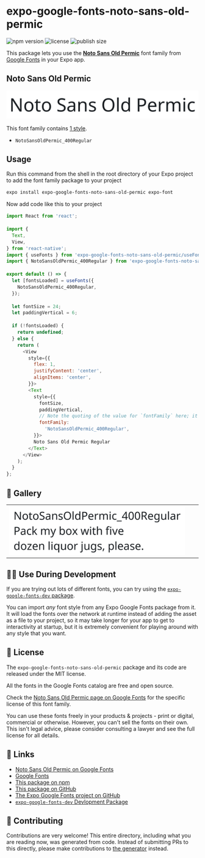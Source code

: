 # expo-google-fonts-noto-sans-old-permic

![npm version](https://flat.badgen.net/npm/v/expo-google-fonts-noto-sans-old-permic)
![license](https://flat.badgen.net/github/license/expo/google-fonts)
![publish size](https://flat.badgen.net/packagephobia/install/expo-google-fonts-noto-sans-old-permic)

This package lets you use the [**Noto Sans Old Permic**](https://fonts.google.com/specimen/Noto+Sans+Old+Permic) font family from [Google Fonts](https://fonts.google.com/) in your Expo app.

## Noto Sans Old Permic

![Noto Sans Old Permic](./font-family.png)

This font family contains [1 style](#-gallery).

- `NotoSansOldPermic_400Regular`

## Usage

Run this command from the shell in the root directory of your Expo project to add the font family package to your project
```sh
expo install expo-google-fonts-noto-sans-old-permic expo-font
```

Now add code like this to your project
```js
import React from 'react';

import {
  Text,
  View,
} from 'react-native';
import { useFonts } from 'expo-google-fonts-noto-sans-old-permic/useFonts';
import { NotoSansOldPermic_400Regular } from 'expo-google-fonts-noto-sans-old-permic/400Regular';

export default () => {
  let [fontsLoaded] = useFonts({
    NotoSansOldPermic_400Regular,
  });

  let fontSize = 24;
  let paddingVertical = 6;

  if (!fontsLoaded) {
    return undefined;
  } else {
    return (
      <View
        style={{
          flex: 1,
          justifyContent: 'center',
          alignItems: 'center',
        }}>
        <Text
          style={{
            fontSize,
            paddingVertical,
            // Note the quoting of the value for `fontFamily` here; it expects a string!
            fontFamily:
              'NotoSansOldPermic_400Regular',
          }}>
          Noto Sans Old Permic Regular
        </Text>
      </View>
    );
  }
};

```

## 🔡 Gallery


||||
|-|-|-|
|![NotoSansOldPermic_400Regular](.//400Regular/NotoSansOldPermic_400Regular.ttf.png)||||


## 👩‍💻 Use During Development

If you are trying out lots of different fonts, you can try using the [`expo-google-fonts-dev` package](https://github.com/freeboub/google-fonts/tree/master/font-packages/dev#readme).

You can import *any* font style from any Expo Google Fonts package from it. It will load the fonts
over the network at runtime instead of adding the asset as a file to your project, so it may take longer
for your app to get to interactivity at startup, but it is extremely convenient
for playing around with any style that you want.

## 📖 License

The `expo-google-fonts-noto-sans-old-permic` package and its code are released under the MIT license.

All the fonts in the Google Fonts catalog are free and open source.

Check the [Noto Sans Old Permic page on Google Fonts](https://fonts.google.com/specimen/Noto+Sans+Old+Permic) for the specific license of this font family.

You can use these fonts freely in your products & projects - print or digital, commercial or otherwise. However, you can't sell the fonts on their own. This isn't legal advice, please consider consulting a lawyer and see the full license for all details.

## 🔗 Links

- [Noto Sans Old Permic on Google Fonts](https://fonts.google.com/specimen/Noto+Sans+Old+Permic)
- [Google Fonts](https://fonts.google.com/)
- [This package on npm](https://www.npmjs.com/package/expo-google-fonts-noto-sans-old-permic)
- [This package on GitHub](https://github.com/freeboub/google-fonts/tree/master/font-packages/noto-sans-old-permic)
- [The Expo Google Fonts project on GitHub](https://github.com/freeboub/google-fonts)
- [`expo-google-fonts-dev` Devlopment Package](https://github.com/freeboub/google-fonts/tree/master/font-packages/dev)

## 🤝 Contributing

Contributions are very welcome! This entire directory, including what you are reading now, was generated from code. Instead of submitting PRs to this directly, please make contributions to [the generator](https://github.com/freeboub/google-fonts/tree/master/packages/generator) instead.
